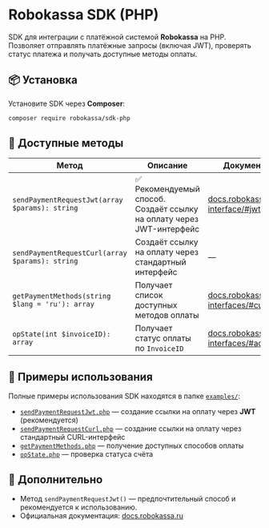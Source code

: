 # Robokassa SDK (PHP)

SDK для интеграции с платёжной системой **Robokassa** на PHP.  
Позволяет отправлять платёжные запросы (включая JWT), проверять статус платежа и получать доступные методы оплаты.

## 📦 Установка

Установите SDK через **Composer**:

```sh
composer require robokassa/sdk-php
````

## 🚀 Доступные методы

| Метод                                           | Описание                                                             | Документация                                                                                     |
| ----------------------------------------------- | -------------------------------------------------------------------- | ------------------------------------------------------------------------------------------------ |
| `sendPaymentRequestJwt(array $params): string`  | ✅ Рекомендуемый способ. Создаёт ссылку на оплату через JWT-интерфейс | [docs.robokassa.ru/pay-interface/#jwt](https://docs.robokassa.ru/pay-interface/#jwt)             |
| `sendPaymentRequestCurl(array $params): string` | Создаёт ссылку на оплату через стандартный интерфейс                 | —                                                                                                |
| `getPaymentMethods(string $lang = 'ru'): array` | Получает список доступных методов оплаты                             | [docs.robokassa.ru/xml-interfaces/#currency](https://docs.robokassa.ru/xml-interfaces/#currency) |
| `opState(int $invoiceID): array`                | Получает статус оплаты по `InvoiceID`                                | [docs.robokassa.ru/xml-interfaces/#account](https://docs.robokassa.ru/xml-interfaces/#account)   |

## 📂 Примеры использования

Полные примеры использования SDK находятся в папке [`examples/`](./examples):

* [`sendPaymentRequestJwt.php`](./examples/sendPaymentRequestJwt.php) — создание ссылки на оплату через **JWT** (рекомендуется)
* [`sendPaymentRequestCurl.php`](./examples/sendPaymentRequestCurl.php) — создание ссылки на оплату через стандартный CURL-интерфейс
* [`getPaymentMethods.php`](./examples/getPaymentMethods.php) — получение доступных способов оплаты
* [`opState.php`](./examples/opState.php) — проверка статуса счёта

## 📌 Дополнительно

* Метод `sendPaymentRequestJwt()` — предпочтительный способ и рекомендуется к использованию.
* Официальная документация: [docs.robokassa.ru](https://docs.robokassa.ru/)

